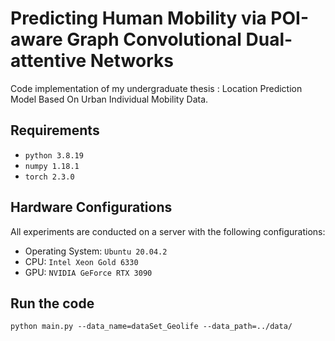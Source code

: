 # Predicting Human Mobility via POI-aware Graph Convolutional Dual-attentive Networks

Code implementation of my undergraduate thesis : Location Prediction Model Based On
Urban Individual Mobility Data.

## Requirements
* `python 3.8.19`
* `numpy 1.18.1`
* `torch 2.3.0`

## Hardware Configurations
All experiments are conducted on a server with the following configurations:
* Operating System: `Ubuntu 20.04.2`
* CPU: `Intel Xeon Gold 6330`
* GPU: `NVIDIA GeForce RTX 3090`

## Run the code

`python main.py --data_name=dataSet_Geolife --data_path=../data/`